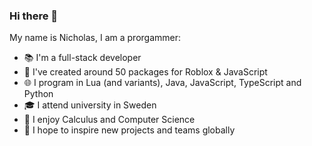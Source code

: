 ### Hi there 👋

My name is Nicholas, I am a prorgammer:
-  📚 I'm a full-stack developer
-  📢 I've created around 50 packages for Roblox & JavaScript
-  🌐 I program in Lua (and variants), Java, JavaScript, TypeScript and Python
-  🎓 I attend university in Sweden
-  🧮 I enjoy Calculus and Computer Science
-  🧡 I hope to inspire new projects and teams globally
